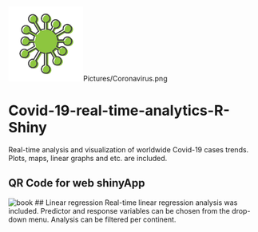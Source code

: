 <img src="Pictures/Coronavirus.png" title="book" width="150" />Pictures/Coronavirus.png

# Covid-19-real-time-analytics-R-Shiny
Real-time analysis and visualization of worldwide Covid-19 cases trends. Plots, maps, linear graphs and etc. are included.
## QR Code for web shinyApp
<img src="https://avatars.githubusercontent.com/u/59933743?s=400&v=4" title="book" width="150" />
## Linear regression
Real-time linear regression analysis was included. Predictor and response variables can be chosen from the drop-down menu.
Analysis can be filtered per continent.
